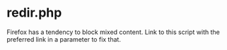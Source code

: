 # redir.php
Firefox has a tendency to block mixed content. Link to this script with the preferred link in a parameter to fix that.
